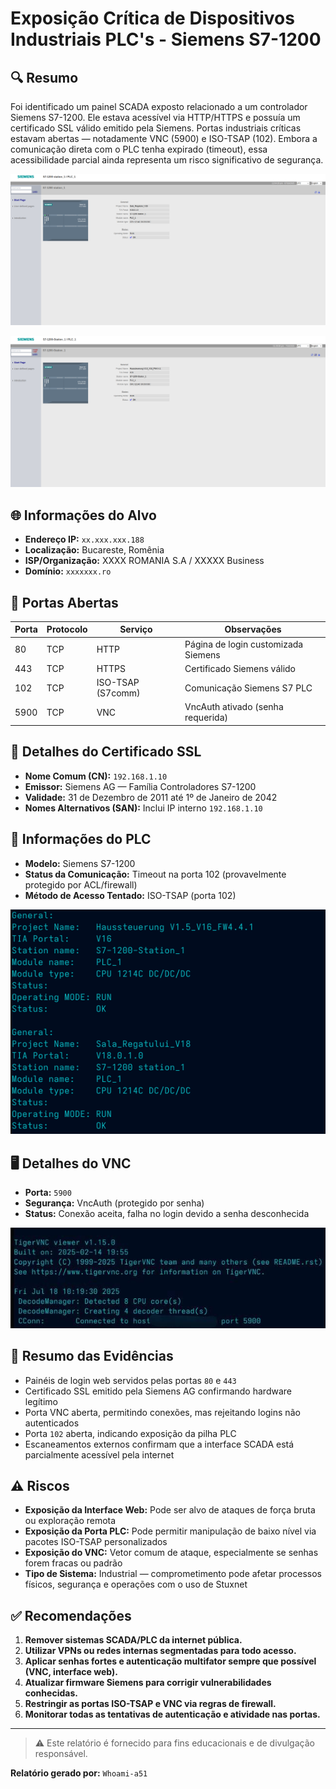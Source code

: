 # Exposição Crítica de Dispositivos Industriais PLC's - Siemens S7-1200

## 🔍 Resumo

Foi identificado um painel SCADA exposto relacionado a um controlador Siemens S7-1200. Ele estava acessível via HTTP/HTTPS e possuía um certificado SSL válido emitido pela Siemens. Portas industriais críticas estavam abertas — notadamente VNC (5900) e ISO-TSAP (102). Embora a comunicação direta com o PLC tenha expirado (timeout), essa acessibilidade parcial ainda representa um risco significativo de segurança.
  
![descrição](/imgs/target_2/plc1.png)    
  
![descrição](/imgs/target_2/plc2.png)    
  
  
## 🌐 Informações do Alvo

- **Endereço IP:** `xx.xxx.xxx.188`  
- **Localização:** Bucareste, Romênia  
- **ISP/Organização:** XXXX ROMANIA S.A / XXXXX Business  
- **Domínio:** `xxxxxxx.ro`

## 🚪 Portas Abertas

| Porta | Protocolo | Serviço          | Observações                          |
|-------|-----------|------------------|------------------------------------|
| 80    | TCP       | HTTP             | Página de login customizada Siemens|
| 443   | TCP       | HTTPS            | Certificado Siemens válido          |
| 102   | TCP       | ISO-TSAP (S7comm)| Comunicação Siemens S7 PLC          |
| 5900  | TCP       | VNC              | VncAuth ativado (senha requerida)   |

## 🔐 Detalhes do Certificado SSL

- **Nome Comum (CN):** `192.168.1.10`  
- **Emissor:** Siemens AG — Família Controladores S7-1200  
- **Validade:** 31 de Dezembro de 2011 até 1º de Janeiro de 2042  
- **Nomes Alternativos (SAN):** Inclui IP interno `192.168.1.10`

## 🧠 Informações do PLC

- **Modelo:** Siemens S7-1200  
- **Status da Comunicação:** Timeout na porta 102 (provavelmente protegido por ACL/firewall)  
- **Método de Acesso Tentado:** ISO-TSAP (porta 102)
  
![descrição](/imgs/target_2/plcs.png)   
    

## 🖥️ Detalhes do VNC

- **Porta:** `5900`  
- **Segurança:** VncAuth (protegido por senha)  
- **Status:** Conexão aceita, falha no login devido a senha desconhecida
  
![descrição](/imgs/target_2/vnc.jpg)    
  
## 📸 Resumo das Evidências

- Painéis de login web servidos pelas portas `80` e `443`  
- Certificado SSL emitido pela Siemens AG confirmando hardware legítimo  
- Porta VNC aberta, permitindo conexões, mas rejeitando logins não autenticados  
- Porta `102` aberta, indicando exposição da pilha PLC  
- Escaneamentos externos confirmam que a interface SCADA está parcialmente acessível pela internet

## ⚠️ Riscos

- **Exposição da Interface Web:** Pode ser alvo de ataques de força bruta ou exploração remota  
- **Exposição da Porta PLC:** Pode permitir manipulação de baixo nível via pacotes ISO-TSAP personalizados  
- **Exposição do VNC:** Vetor comum de ataque, especialmente se senhas forem fracas ou padrão  
- **Tipo de Sistema:** Industrial — comprometimento pode afetar processos físicos, segurança e operações com o uso de Stuxnet

## ✅ Recomendações

1. **Remover sistemas SCADA/PLC da internet pública.**  
2. **Utilizar VPNs ou redes internas segmentadas para todo acesso.**  
3. **Aplicar senhas fortes e autenticação multifator sempre que possível (VNC, interface web).**  
4. **Atualizar firmware Siemens para corrigir vulnerabilidades conhecidas.**  
5. **Restringir as portas ISO-TSAP e VNC via regras de firewall.**  
6. **Monitorar todas as tentativas de autenticação e atividade nas portas.**

---

> ⚠️ Este relatório é fornecido para fins educacionais e de divulgação responsável.

**Relatório gerado por:**
`Whoami-a51`  


